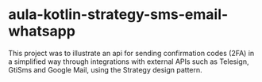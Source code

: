 # aula-kotlin-strategy-sms-email-whatsapp

This project was to illustrate an api for sending confirmation codes (2FA) in a simplified way through integrations with external APIs such as Telesign, GtiSms and Google Mail, using the Strategy design pattern.

